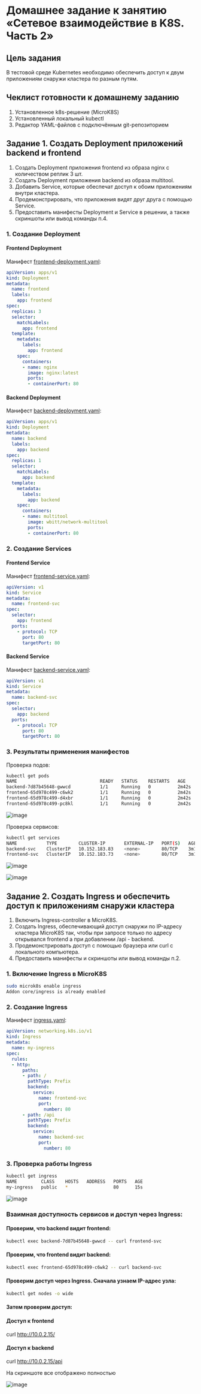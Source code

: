 # Домашнее задание к занятию «Сетевое взаимодействие в K8S. Часть 2»

## Цель задания

В тестовой среде Kubernetes необходимо обеспечить доступ к двум приложениям снаружи кластера по разным путям.

## Чеклист готовности к домашнему заданию

1. Установленное k8s-решение (MicroK8S)
2. Установленный локальный kubectl
3. Редактор YAML-файлов с подключённым git-репозиторием

## Задание 1. Создать Deployment приложений backend и frontend

1. Создать Deployment приложения frontend из образа nginx с количеством реплик 3 шт.  
2. Создать Deployment приложения backend из образа multitool.  
3. Добавить Service, которые обеспечат доступ к обоим приложениям внутри кластера.  
4. Продемонстрировать, что приложения видят друг друга с помощью Service.  
5. Предоставить манифесты Deployment и Service в решении, а также скриншоты или вывод команды п.4.  

### 1. Создание Deployment

#### Frontend Deployment

Манифест [frontend-deployment.yaml](task1/frontend-deployment.yaml):
```yaml
apiVersion: apps/v1
kind: Deployment
metadata:
  name: frontend
  labels:
    app: frontend
spec:
  replicas: 3
  selector:
    matchLabels:
      app: frontend
  template:
    metadata:
      labels:
        app: frontend
    spec:
      containers:
      - name: nginx
        image: nginx:latest
        ports:
        - containerPort: 80
```

#### Backend Deployment

Манифест [backend-deployment.yaml](task1/backend-deployment.yaml):
```yaml
apiVersion: apps/v1
kind: Deployment
metadata:
  name: backend
  labels:
    app: backend
spec:
  replicas: 1
  selector:
    matchLabels:
      app: backend
  template:
    metadata:
      labels:
        app: backend
    spec:
      containers:
      - name: multitool
        image: wbitt/network-multitool
        ports:
        - containerPort: 80
```

### 2. Создание Services

#### Frontend Service

Манифест [frontend-service.yaml](task1/frontend-service.yaml):
```yaml
apiVersion: v1
kind: Service
metadata:
  name: frontend-svc
spec:
  selector:
    app: frontend
  ports:
    - protocol: TCP
      port: 80
      targetPort: 80
```

#### Backend Service

Манифест [backend-service.yaml](task1/backend-service.yaml):
```yaml
apiVersion: v1
kind: Service
metadata:
  name: backend-svc
spec:
  selector:
    app: backend
  ports:
    - protocol: TCP
      port: 80
      targetPort: 80
```

### 3. Результаты применения манифестов

Проверка подов:
```bash
kubectl get pods
NAME                               READY   STATUS    RESTARTS   AGE
backend-7d87b45648-gwwcd           1/1     Running   0          2m42s
frontend-65d978c499-c6wk2          1/1     Running   0          2m42s
frontend-65d978c499-d4xbr          1/1     Running   0          2m42s
frontend-65d978c499-pc8kl          1/1     Running   0          2m42s
```

![image](https://github.com/Byzgaev-I/5-NetworkK8S-II/blob/main/5-1.png)

Проверка сервисов:
```bash
kubectl get services
NAME           TYPE        CLUSTER-IP       EXTERNAL-IP   PORT(S)   AGE
backend-svc    ClusterIP   10.152.183.83    <none>        80/TCP    3m10s
frontend-svc   ClusterIP   10.152.183.73    <none>        80/TCP    3m10s
```
![image](https://github.com/Byzgaev-I/5-NetworkK8S-II/blob/main/5-2.png)


![image](https://github.com/Byzgaev-I/5-NetworkK8S-II/blob/main/5-1-1.png)

## Задание 2. Создать Ingress и обеспечить доступ к приложениям снаружи кластера

1. Включить Ingress-controller в MicroK8S.
2. Создать Ingress, обеспечивающий доступ снаружи по IP-адресу кластера MicroK8S так, чтобы при запросе только по адресу открывался frontend а при добавлении /api - backend.
3. Продемонстрировать доступ с помощью браузера или curl с локального компьютера.
4. Предоставить манифесты и скриншоты или вывод команды п.2.


### 1. Включение Ingress в MicroK8S

```bash
sudo microk8s enable ingress
Addon core/ingress is already enabled
```

### 2. Создание Ingress

Манифест [ingress.yaml](task2/ingress.yaml):
```yaml
apiVersion: networking.k8s.io/v1
kind: Ingress
metadata:
  name: my-ingress
spec:
  rules:
  - http:
      paths:
      - path: /
        pathType: Prefix
        backend:
          service:
            name: frontend-svc
            port:
              number: 80
      - path: /api
        pathType: Prefix
        backend:
          service:
            name: backend-svc
            port:
              number: 80
```

### 3. Проверка работы Ingress

```bash
kubectl get ingress
NAME         CLASS    HOSTS   ADDRESS   PORTS   AGE
my-ingress   public   *                 80      15s
```
![image](https://github.com/Byzgaev-I/5-NetworkK8S-II/blob/main/5-3.png)

### Взаимная доступность сервисов и доступ через Ingress:

#### Проверим, что backend видит frontend:  
```bash
kubectl exec backend-7d87b45648-gwwcd -- curl frontend-svc
```

#### Проверим, что frontend видит backend:
```bash
kubectl exec frontend-65d978c499-c6wk2 -- curl backend-svc
```

#### Проверим доступ через Ingress. Сначала узнаем IP-адрес узла:
```bash
kubectl get nodes -o wide
```

#### Затем проверим доступ:

#### Доступ к frontend
curl http://10.0.2.15/

#### Доступ к backend
curl http://10.0.2.15/api

На скриншоте все отображено полностью

![image](https://github.com/Byzgaev-I/5-NetworkK8S-II/blob/main/5-2-1.png)








